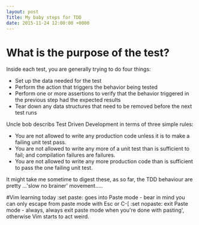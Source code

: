 ```yaml
---
layout: post
Title: My baby steps for TDD
date: 2015-11-24 12:00:00 +0000
---
```


# What is the purpose of the test?

Inside each test, you are generally trying to do four things:

- Set up the data needed for the test
- Perform the action that triggers the behavior being tested
- Perform one or more assertions to verify that the behavior triggered in the previous step had the expected results
- Tear down any data structures that need to be removed before the next test runs

Uncle bob describs Test Driven Development in terms of three simple rules:

- You are not allowed to write any production code unless it is to make a failing unit test pass.
- You are not allowed to write any more of a unit test than is sufficient to fail; and compilation failures are failures.
- You are not allowed to write any more production code than is sufficient to pass the one failing unit test.

It might take me sometime to digest these, as so far, the TDD behaviour are pretty ...'slow no brainer' movement.....

#Vim learning today
:set paste: goes into Paste mode - bear in mind you can only escape from paste mode with Esc or C-[ 
:set nopaste: exit Paste mode - always, always exit paste mode when you're done with pasting', otherwise Vim starts to act weird.


